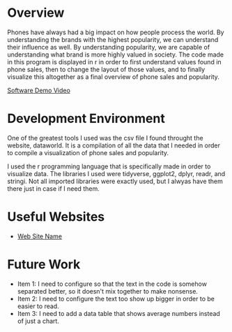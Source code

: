 # Overview

Phones have always had a big impact on how people process the world. By understanding the brands with the highest popularity, we can understand their influence as well. By understanding popularity, we are capable of understanding what brand is more highly valued in society. The code made in this program is displayed in r in order to first understand values found in phone sales, then to change the layout of those values, and to finally visualize this altogether as a final overview of phone sales and popularity.

[Software Demo Video](https://youtu.be/G3RAfyLA98I)

# Development Environment

One of the greatest tools I used was the csv file I found throught the website, dataworld. It is a compilation of all the data that I needed in order to compile a visualization of phone sales and popularity.

I used the r programming language that is specifically made in order to visualize data. The libraries I used were tidyverse, ggplot2, dplyr, readr, and stringi. Not all imported libraries were exactly used, but I alwyas have them there just in case if I need them.

# Useful Websites

- [Web Site Name](https://data.world/)

# Future Work

- Item 1: I need to configure so that the text in the code is somehow separated better, so it doesn't mix together to make nonsense.
- Item 2: I need to configure the text too show up bigger in order to be easier to read.
- Item 3: I need to add a data table that shows average numbers instead of just a chart.

